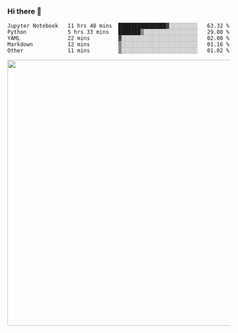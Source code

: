 ### Hi there 👋

<!--START_SECTION:waka-->

```text
Jupyter Notebook   11 hrs 48 mins  ███████████████▓░░░░░░░░░   63.32 %
Python             5 hrs 33 mins   ███████▒░░░░░░░░░░░░░░░░░   29.80 %
YAML               22 mins         ▓░░░░░░░░░░░░░░░░░░░░░░░░   02.00 %
Markdown           12 mins         ▒░░░░░░░░░░░░░░░░░░░░░░░░   01.16 %
Other              11 mins         ▒░░░░░░░░░░░░░░░░░░░░░░░░   01.02 %
```

<!--END_SECTION:waka-->

<img src="https://wakatime.com/share/@QuantumA/fc1cfcd9-4c6f-41e9-9c18-f86f6df42a11.svg?sanitize=true" width="600">

<!--
**QuantumA/QuantumA** is a ✨ _special_ ✨ repository because its `README.md` (this file) appears on your GitHub profile.

Here are some ideas to get you started:

- 🔭 I’m currently working on ...
- 🌱 I’m currently learning ...
- 👯 I’m looking to collaborate on ...
- 🤔 I’m looking for help with ...
- 💬 Ask me about ...
- 📫 How to reach me: ...
- 😄 Pronouns: ...
- ⚡ Fun fact: ...
-->
